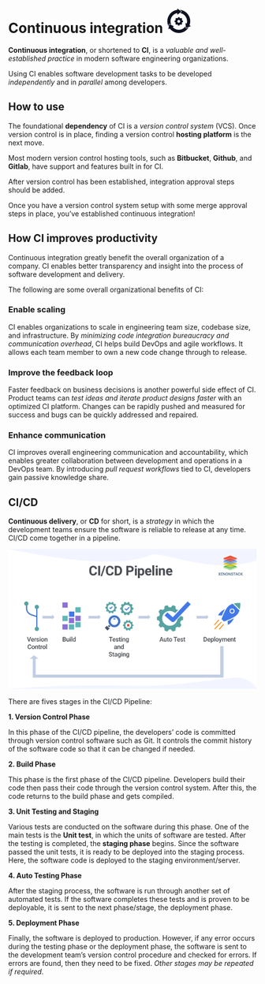 # Continuous integration <img src="Images/CI_logo.png" alt="CI logo" width= 50 height=50>

**Continuous integration**, or shortened to **CI**, is a *valuable and well-established practice* in modern software
engineering organizations.

Using CI enables software development tasks to be developed *independently* and in *parallel* among developers.

## How to use

The foundational **dependency** of CI is a *version control system* (VCS). Once version control is in place, finding a
version control **hosting platform** is the next move.

Most modern version control hosting tools, such as **Bitbucket**, **Github**, and **Gitlab**, have support and features
built in for CI.

After version control has been established, integration approval steps should be added.

Once you have a version control system setup with some merge approval steps in place, you’ve established continuous
integration!

## How CI improves productivity

Continuous integration greatly benefit the overall organization of a company. CI enables better transparency and insight
into the process of software development and delivery.

The following are some overall organizational benefits of CI:

### Enable scaling

CI enables organizations to scale in engineering team size, codebase size, and infrastructure. By *minimizing code
integration bureaucracy and communication overhead*, CI helps build DevOps and agile workflows. It allows each team
member to own a new code change through to release.

### Improve the feedback loop

Faster feedback on business decisions is another powerful side effect of CI. Product teams can *test ideas and iterate
product designs faster* with an optimized CI platform. Changes can be rapidly pushed and measured for success and bugs
can be quickly addressed and repaired.

### Enhance communication

CI improves overall engineering communication and accountability, which enables greater collaboration between
development and operations in a DevOps team. By introducing *pull request workflows* tied to CI, developers gain passive
knowledge share.

## CI/CD

**Continuous delivery**, or **CD** for short, is a *strategy* in which the development teams ensure the software is
reliable to release at any time. CI/CD come together in a pipeline.

![CI/CD Pipeline](Images/continuous-integration-and-continuous-delivery-pipeline.png)

There are fives stages in the CI/CD Pipeline:

**1. Version Control Phase**

In this phase of the CI/CD pipeline, the developers’ code is committed through version control software such as Git. It
controls the commit history of the software code so that it can be changed if needed.

**2. Build Phase**

This phase is the first phase of the CI/CD pipeline. Developers build their code then pass their code through the
version control system. After this, the code returns to the build phase and gets compiled.

**3. Unit Testing and Staging**

Various tests are conducted on the software during this phase. One of the main tests is the **Unit test**, in which the
units of software are tested. After the testing is completed, the **staging phase** begins. Since the software passed
the unit tests, it is ready to be deployed into the staging process. Here, the software code is deployed to the staging
environment/server.

**4. Auto Testing Phase**

After the staging process, the software is run through another set of automated tests. If the software completes these
tests and is proven to be deployable, it is sent to the next phase/stage, the deployment phase.

**5. Deployment Phase**

Finally, the software is deployed to production. However, if any error occurs during the testing phase or the deployment
phase, the software is sent to the development team’s version control procedure and checked for errors. If errors are
found, then they need to be fixed. *Other stages may be repeated if required*.
